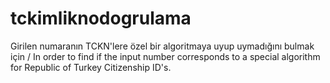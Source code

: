 # tckimliknodogrulama
Girilen numaranın TCKN'lere özel bir algoritmaya uyup uymadığını bulmak için / In order to find if the input number corresponds to a special algorithm for Republic of Turkey Citizenship ID's.
